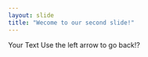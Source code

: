 ```yaml
---
layout: slide
title: "Wecome to our second slide!"
---
```

Your Text
Use the left arrow to go back!?
